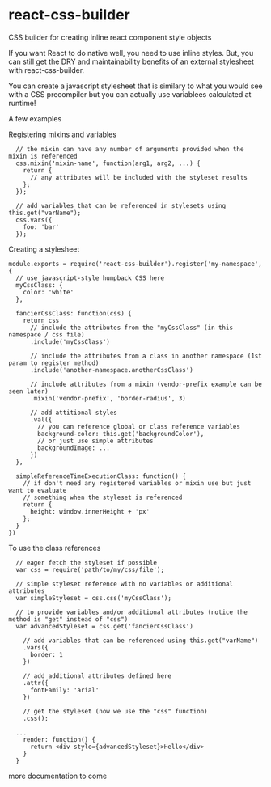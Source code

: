 # react-css-builder
CSS builder for creating inline react component style objects

If you want React to do native well, you need to use inline styles.  But, you can still get the DRY and maintainability benefits of an external stylesheet with react-css-builder.

You can create a javascript stylesheet  that is similary to what you would see with a CSS precompiler but you can actually use variablees calculated at runtime!

A few examples

Registering mixins and variables
```
  // the mixin can have any number of arguments provided when the mixin is referenced
  css.mixin('mixin-name', function(arg1, arg2, ...) {
    return {
      // any attributes will be included with the styleset results
    };
  });

  // add variables that can be referenced in stylesets using this.get("varName");
  css.vars({
    foo: 'bar'
  });
```

Creating a stylesheet
```
module.exports = require('react-css-builder').register('my-namespace', {
  // use javascript-style humpback CSS here
  myCssClass: {
    color: 'white'
  },

  fancierCssClass: function(css) {
    return css
      // include the attributes from the "myCssClass" (in this namespace / css file)
      .include('myCssClass')

      // include the attributes from a class in another namespace (1st param to register method)
      .include('another-namespace.anotherCssClass')

      // include attributes from a mixin (vendor-prefix example can be seen later)
      .mixin('vendor-prefix', 'border-radius', 3)

      // add attitional styles
      .val({
        // you can reference global or class reference variables
        background-color: this.get('backgroundColor'),
        // or just use simple attributes
        backgroundImage: ...
      })
  },

  simpleReferenceTimeExecutionClass: function() {
    // if don't need any registered variables or mixin use but just want to evaluate
    // something when the styleset is referenced
    return {
      height: window.innerHeight + 'px'
    };
  }
})
```

To use the class references
```
  // eager fetch the styleset if possible
  var css = require('path/to/my/css/file');

  // simple styleset reference with no variables or additional attributes
  var simpleStyleset = css.css('myCssClass');

  // to provide variables and/or additional attributes (notice the method is "get" instead of "css")
  var advancedStyleset = css.get('fancierCssClass')

    // add variables that can be referenced using this.get("varName")
    .vars({
      border: 1
    })

    // add additional attributes defined here
    .attr({
      fontFamily: 'arial'
    })

    // get the styleset (now we use the "css" function)
    .css();

  ...
    render: function() {
      return <div style={advancedStyleset}>Hello</div>
    }
  }
```

more documentation to come